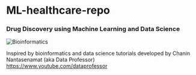 # ML-healthcare-repo

### Drug Discovery using Machine Learning and Data Science 

![Bioinformatics](https://github.com/yfgit2012/ML-healthcare-repo/blob/main/bioinformatics.png)

Inspired by bioinformatics and data science tutorials developed by Chanin Nantasenamat (aka Data Professor) 
https://www.youtube.com/dataprofessor

